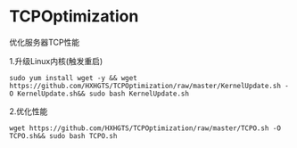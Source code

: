 # TCPOptimization
优化服务器TCP性能

1.升级Linux内核(触发重启)
```
sudo yum install wget -y && wget https://github.com/HXHGTS/TCPOptimization/raw/master/KernelUpdate.sh -O KernelUpdate.sh&& sudo bash KernelUpdate.sh
```
2.优化性能
```
wget https://github.com/HXHGTS/TCPOptimization/raw/master/TCPO.sh -O TCPO.sh&& sudo bash TCPO.sh
```
